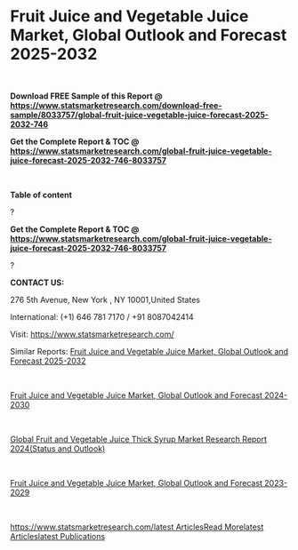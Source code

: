 <h1>Fruit Juice and Vegetable Juice Market, Global Outlook and Forecast 2025-2032</h1><br/><p><strong>Download FREE Sample of this Report @ <a href="https://www.statsmarketresearch.com/download-free-sample/8033757/global-fruit-juice-vegetable-juice-forecast-2025-2032-746">https://www.statsmarketresearch.com/download-free-sample/8033757/global-fruit-juice-vegetable-juice-forecast-2025-2032-746</a></strong></p>
 
 
 
 <div><b>Get the Complete Report & TOC @ <a href="https://www.statsmarketresearch.com/global-fruit-juice-vegetable-juice-forecast-2025-2032-746-8033757">https://www.statsmarketresearch.com/global-fruit-juice-vegetable-juice-forecast-2025-2032-746-8033757</a></b></div>
 
 
 
 <p><br />
 
 <b>Table of content</b></p>
 
 
 
 <p>? </p>
 
 
 
 <div><b>Get the Complete Report & TOC @ <a href="https://www.statsmarketresearch.com/global-fruit-juice-vegetable-juice-forecast-2025-2032-746-8033757">https://www.statsmarketresearch.com/global-fruit-juice-vegetable-juice-forecast-2025-2032-746-8033757</a></b></div>
 
 
 
 <p>? </p>
 
 
 
 <p><b>CONTACT US:</b><br />
 
 276 5th Avenue, New York , NY 10001,United States<br />
 
 International: (+1) 646 781 7170 / +91 8087042414<br />
 
 Visit: <a href="https://www.statsmarketresearch.com/">https://www.statsmarketresearch.com/</a><br />
 
 Similar Reports: <a href="https://www.statsmarketresearch.com/global-fruit-juice-vegetable-juice-forecast-2025-2032-746-8033757">Fruit Juice and Vegetable Juice Market, Global Outlook and Forecast 2025-2032</a><br />
 
 <br />
 
 <a href="https://www.statsmarketresearch.com/global-fruit-juice-vegetable-juice-forecast-2025-2032-746-8033757">Fruit Juice and Vegetable Juice Market, Global Outlook and Forecast 2024-2030</a><br />
 
 <br />
 
 <a href="https://www.statsmarketresearch.com/global-fruit-juice-vegetable-juice-forecast-2025-2032-746-8033757">Global Fruit and Vegetable Juice Thick Syrup Market Research Report 2024(Status and Outlook)</a><br />
 
 <br />
 
 <a href="https://www.statsmarketresearch.com/global-fruit-juice-vegetable-juice-forecast-2025-2032-746-8033757">Fruit Juice and Vegetable Juice Market, Global Outlook and Forecast 2023-2029</a><br />
 
 <br />
 
 <a href="https://gyeongbokgung.com">https://www.statsmarketresearch.com/</a><a href="https://hallyeomaritime.com">latest Articles</a><a href="https://jingwansa.com">Read More</a><a href="https://nguoiviet.jp/">latest Articles</a><a href="https://www.intelmarketresearch.com/">latest Publications</a></p>